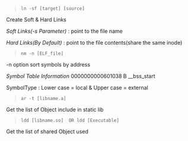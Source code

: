 
> ```ln -sf [target] [source]```

Create Soft & Hard Links

*Soft Links(-s Parameter)* : point to the file name

*Hard Links(By Default)*   : point to the file contents(share the same inode)

> ```nm -n [ELF_file]```

-n option sort symbols by address

*Symbol Table Information*
<VirtualAddress>        <SymbolType>    <SymbolName>
0000000000601038        B                __bss_start

SymbolType : Lower case = local & Upper case = external

> ```ar -t [libname.a]```

Get the list of Object include in static lib

> ```ldd [libname.so]  OR ldd [Executable]```

Get the list of shared Object used
